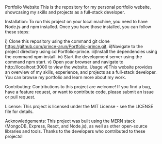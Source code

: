 Portfolio Website
This is the repository for my personal portfolio website, showcasing my skills and projects as a full-stack developer.

Installation:
To run this project on your local machine, you need to have Node.js and npm installed. Once you have those installed, you can follow these steps:

i) Clone this repository using the command git clone https://github.com/prince-arun/Portfolio-prince.git.
ii)Navigate to the project directory using cd Portfolio-prince.
iii)Install the dependencies using the command npm install.
iv) Start the development server using the command npm start.
v) Open your browser and navigate to http://localhost:3000 to view the website.
Usage
vi)This website provides an overview of my skills, experience, and projects as a full-stack developer. You can browse my portfolio and learn more about my work.

Contributing:
Contributions to this project are welcome! If you find a bug, have a feature request, or want to contribute code, please submit an issue or pull request.

License:
This project is licensed under the MIT License - see the LICENSE file for details.

Acknowledgements:
This project was built using the MERN stack (MongoDB, Express, React, and Node.js), as well as other open-source libraries and tools. Thanks to the developers who contributed to these projects!
